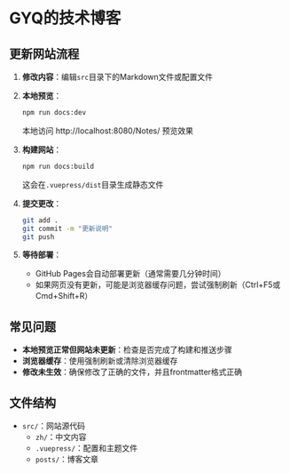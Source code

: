 # GYQ的技术博客

## 更新网站流程

1. **修改内容**：编辑`src`目录下的Markdown文件或配置文件

2. **本地预览**：
   ```bash
   npm run docs:dev
   ```
   本地访问 http://localhost:8080/Notes/ 预览效果

3. **构建网站**：
   ```bash
   npm run docs:build
   ```
   这会在`.vuepress/dist`目录生成静态文件

4. **提交更改**：
   ```bash
   git add .
   git commit -m "更新说明"
   git push
   ```

5. **等待部署**：
   - GitHub Pages会自动部署更新（通常需要几分钟时间）
   - 如果网页没有更新，可能是浏览器缓存问题，尝试强制刷新（Ctrl+F5或Cmd+Shift+R）

## 常见问题

- **本地预览正常但网站未更新**：检查是否完成了构建和推送步骤
- **浏览器缓存**：使用强制刷新或清除浏览器缓存
- **修改未生效**：确保修改了正确的文件，并且frontmatter格式正确

## 文件结构

- `src/`：网站源代码
  - `zh/`：中文内容
  - `.vuepress/`：配置和主题文件
  - `posts/`：博客文章